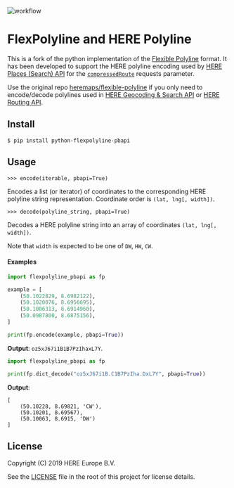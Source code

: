 ![workflow](https://github.com/decitre/python-flexpolyline-pbapi/actions/workflows/test.yml/badge.svg)

# FlexPolyline and HERE Polyline

This is a fork of the python implementation of the [Flexible Polyline](https://github.com/heremaps/flexible-polyline) 
format.
It has been developed to support the HERE polyline encoding used by 
[HERE Places (Search) API](https://developer.here.com/documentation/places/dev_guide/topics/guide.html)
for the [`compressedRoute`](https://developer.here.com/documentation/places/dev_guide/topics/location-contexts.html#location-contexts__here-polyline-encoding) requests parameter.

Use the original repo [heremaps/flexible-polyline](https://github.com/heremaps/flexible-polyline/tree/master/python) 
if you only need to encode/decode polylines used in 
[HERE Geocoding & Search API](https://developer.here.com/documentation/geocoding-search-api/dev_guide/topics/implementing-route.html) or [HERE Routing API](https://developer.here.com/documentation/routing-api/dev_guide/index.html).

## Install

```shell
$ pip install python-flexpolyline-pbapi
```

## Usage


```
>>> encode(iterable, pbapi=True)
```

Encodes a list (or iterator) of coordinates to the corresponding HERE polyline string representation. 
Coordinate order is `(lat, lng[, width])`. 

```
>>> decode(polyline_string, pbapi=True)
```

Decodes a HERE polyline string into an array of coordinates `(lat, lng[, width])`.

Note that `width` is expected to be one of `DW`, `HW`, `CW`.

#### Examples

```python
import flexpolyline_pbapi as fp

example = [
    (50.1022829, 8.6982122),
    (50.1020076, 8.6956695),
    (50.1006313, 8.6914960),
    (50.0987800, 8.6875156),
]

print(fp.encode(example, pbapi=True))
```

**Output**: `oz5xJ67i1B1B7PzIhaxL7Y`.


```python
import flexpolyline_pbapi as fp

print(fp.dict_decode("oz5xJ67i1B.C1B7PzIha.DxL7Y", pbapi=True))
```

**Output**:

```
[
    (50.10228, 8.69821, 'CW'), 
    (50.10201, 8.69567), 
    (50.10063, 8.6915, 'DW')
]
```

## License

Copyright (C) 2019 HERE Europe B.V.

See the [LICENSE](./LICENSE) file in the root of this project for license details.
